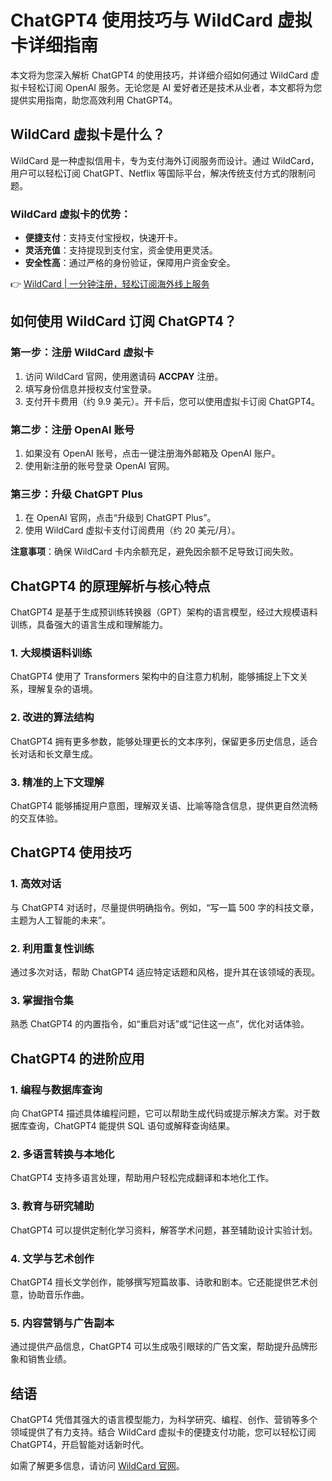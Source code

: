# ChatGPT4 使用技巧与 WildCard 虚拟卡详细指南

本文将为您深入解析 ChatGPT4 的使用技巧，并详细介绍如何通过 WildCard 虚拟卡轻松订阅 OpenAI 服务。无论您是 AI 爱好者还是技术从业者，本文都将为您提供实用指南，助您高效利用 ChatGPT4。

## WildCard 虚拟卡是什么？

WildCard 是一种虚拟信用卡，专为支付海外订阅服务而设计。通过 WildCard，用户可以轻松订阅 ChatGPT、Netflix 等国际平台，解决传统支付方式的限制问题。

### WildCard 虚拟卡的优势：
- **便捷支付**：支持支付宝授权，快速开卡。
- **灵活充值**：支持提现到支付宝，资金使用更灵活。
- **安全性高**：通过严格的身份验证，保障用户资金安全。

👉 [WildCard | 一分钟注册，轻松订阅海外线上服务](https://bbtdd.com/WildCard)

## 如何使用 WildCard 订阅 ChatGPT4？

### 第一步：注册 WildCard 虚拟卡
1. 访问 WildCard 官网，使用邀请码 **ACCPAY** 注册。
2. 填写身份信息并授权支付宝登录。
3. 支付开卡费用（约 9.9 美元）。开卡后，您可以使用虚拟卡订阅 ChatGPT4。

### 第二步：注册 OpenAI 账号
1. 如果没有 OpenAI 账号，点击一键注册海外邮箱及 OpenAI 账户。
2. 使用新注册的账号登录 OpenAI 官网。

### 第三步：升级 ChatGPT Plus
1. 在 OpenAI 官网，点击“升级到 ChatGPT Plus”。
2. 使用 WildCard 虚拟卡支付订阅费用（约 20 美元/月）。

**注意事项**：确保 WildCard 卡内余额充足，避免因余额不足导致订阅失败。

## ChatGPT4 的原理解析与核心特点

ChatGPT4 是基于生成预训练转换器（GPT）架构的语言模型，经过大规模语料训练，具备强大的语言生成和理解能力。

### 1. 大规模语料训练
ChatGPT4 使用了 Transformers 架构中的自注意力机制，能够捕捉上下文关系，理解复杂的语境。

### 2. 改进的算法结构
ChatGPT4 拥有更多参数，能够处理更长的文本序列，保留更多历史信息，适合长对话和长文章生成。

### 3. 精准的上下文理解
ChatGPT4 能够捕捉用户意图，理解双关语、比喻等隐含信息，提供更自然流畅的交互体验。

## ChatGPT4 使用技巧

### 1. 高效对话
与 ChatGPT4 对话时，尽量提供明确指令。例如，“写一篇 500 字的科技文章，主题为人工智能的未来”。

### 2. 利用重复性训练
通过多次对话，帮助 ChatGPT4 适应特定话题和风格，提升其在该领域的表现。

### 3. 掌握指令集
熟悉 ChatGPT4 的内置指令，如“重启对话”或“记住这一点”，优化对话体验。

## ChatGPT4 的进阶应用

### 1. 编程与数据库查询
向 ChatGPT4 描述具体编程问题，它可以帮助生成代码或提示解决方案。对于数据库查询，ChatGPT4 能提供 SQL 语句或解释查询结果。

### 2. 多语言转换与本地化
ChatGPT4 支持多语言处理，帮助用户轻松完成翻译和本地化工作。

### 3. 教育与研究辅助
ChatGPT4 可以提供定制化学习资料，解答学术问题，甚至辅助设计实验计划。

### 4. 文学与艺术创作
ChatGPT4 擅长文学创作，能够撰写短篇故事、诗歌和剧本。它还能提供艺术创意，协助音乐作曲。

### 5. 内容营销与广告副本
通过提供产品信息，ChatGPT4 可以生成吸引眼球的广告文案，帮助提升品牌形象和销售业绩。

## 结语

ChatGPT4 凭借其强大的语言模型能力，为科学研究、编程、创作、营销等多个领域提供了有力支持。结合 WildCard 虚拟卡的便捷支付功能，您可以轻松订阅 ChatGPT4，开启智能对话新时代。

如需了解更多信息，请访问 [WildCard 官网](https://bbtdd.com/WildCard)。